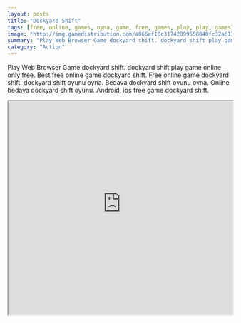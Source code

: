 ```yaml
---
layout: posts
title: "Dockyard Shift"
tags: [free, online, games, oyna, game, free, games, play, play, games]
image: "http://img.gamedistribution.com/a066af10c31742899558840fc32a6136.jpg"
summary: "Play Web Browser Game dockyard shift. dockyard shift play game online only free. Best free online game dockyard shift. Free online game dockyard shift. dockyard shift oyunu oyna. Bedava dockyard shift oyunu oyna. Online bedava dockyard shift oyunu. Android, ios free game dockyard shift."
category: "Action"
---
```


Play Web Browser Game dockyard shift. dockyard shift play game online only free. Best free online game dockyard shift. Free online game dockyard shift. dockyard shift oyunu oyna. Bedava dockyard shift oyunu oyna. Online bedava dockyard shift oyunu. Android, ios free game dockyard shift.

<iframe width="100%" height="480px;" src="http://flash.gamedistribution.com?game=a066af10c31742899558840fc32a6136"></iframe>